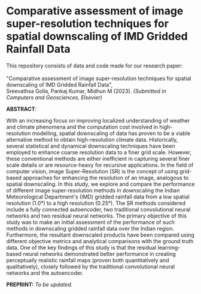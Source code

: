 # Comparative assessment of image super-resolution techniques for spatial downscaling of IMD Gridded Rainfall Data

This repository consists of data and code made for our research paper: <br><br>
"Comparative assessment of image super-resolution techniques for spatial downscaling of IMD Gridded Rainfall Data", <br>
Sreevathsa Golla, Pankaj Kumar, Midhun M (2023). _(Submitted in Computers and Geosciences, Elsevier)_

**ABSTRACT**:

With an increasing focus on improving localized understanding of weather and climate phenomena and the computation cost involved in high-resolution modelling, spatial downscaling of data has proven to be a viable alternative method to obtain high-resolution climate data. Historically, several statistical and dynamical downscaling techniques have been employed to enhance coarse resolution data to a finer grid scale. However, these conventional methods are either inefficient in capturing several finer scale details or are resource-heavy for recursive applications. In the field of computer vision, image Super-Resolution (SR) is the concept of using grid-based approaches for enhancing the resolution of an image, analogous to spatial downscaling. In this study, we explore and compare the performance of different image super-resolution methods in downscaling the Indian Meteorological Department's (IMD) gridded rainfall data from a low spatial resolution (1.0°) to a high resolution (0.25°). The SR methods considered include a fully connected autoencoder, two traditional convolutional neural networks and two residual neural networks. The primary objective of this study was to make an initial assessment of the performance of such methods in downscaling gridded rainfall data over the Indian region. Furthermore, the resultant downscaled products have been compared using different objective metrics and analytical comparisons with the ground truth data. One of the key findings of this study is that the residual learning-based neural networks demonstrated better performance in creating perceptually realistic rainfall maps (proven both quantitatively and qualitatively), closely followed by the traditional convolutional neural networks and the autoencoder.

**PREPRINT:**
_To be updated._
